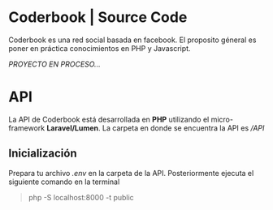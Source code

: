 # Coderbook | Source Code

Coderbook es una red social basada en facebook. El proposito géneral es poner en práctica conocimientos en PHP y Javascript. 

*PROYECTO EN PROCESO...*


# API

La API de Coderbook está desarrollada en **PHP** utilizando el micro-framework **Laravel/Lumen**. La carpeta en donde se encuentra la API es */API*

## Inicialización

Prepara tu archivo  *.env* en la carpeta de la API. Posteriormente ejecuta el siguiente comando en la terminal

> php -S localhost:8000 -t public

